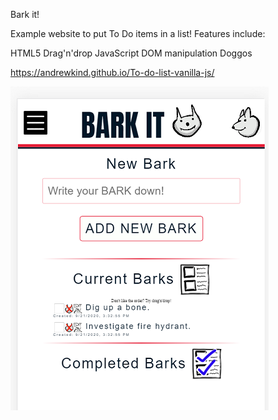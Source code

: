 Bark it!

Example website to put To Do items in a list! Features include:

HTML5 Drag'n'drop
JavaScript DOM manipulation
Doggos

https://andrewkind.github.io/To-do-list-vanilla-js/

![Bark it](/barkit.png)
